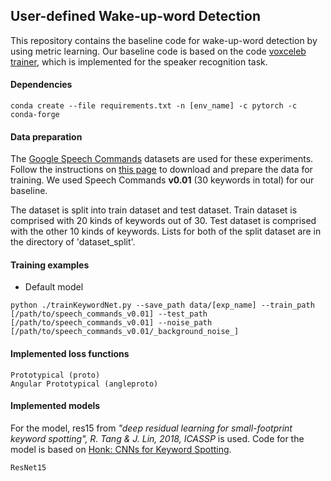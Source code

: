 ## User-defined Wake-up-word Detection

This repository contains the baseline code for wake-up-word detection by using metric learning. Our baseline code is based on the code [voxceleb trainer](https://github.com/clovaai/voxceleb_trainer), which is implemented for the speaker recognition task.

#### Dependencies
```
conda create --file requirements.txt -n [env_name] -c pytorch -c conda-forge
```

#### Data preparation

The [Google Speech Commands](https://www.tensorflow.org/datasets/catalog/speech_commands) datasets are used for these experiments. Follow the instructions on [this page](https://pytorch.org/tutorials/intermediate/speech_command_classification_with_torchaudio_tutorial.html) to download and prepare the data for training. We used Speech Commands **v0.01** (30 keywords in total) for our baseline.

The dataset is split into train dataset and test dataset. Train dataset is comprised with 20 kinds of keywords out of 30. Test dataset is comprised with the other 10 kinds of keywords. Lists for both of the split dataset are in the directory of 'dataset_split'. 

#### Training examples

- Default model
```
python ./trainKeywordNet.py --save_path data/[exp_name] --train_path [/path/to/speech_commands_v0.01] --test_path [/path/to/speech_commands_v0.01] --noise_path [/path/to/speech_commands_v0.01/_background_noise_]
```

#### Implemented loss functions
```
Prototypical (proto)
Angular Prototypical (angleproto)
```

#### Implemented models
For the model, res15 from *"deep residual learning for small-footprint keyword spotting", R. Tang & J. Lin, 2018, ICASSP* is used. Code for the model is based on [Honk: CNNs for Keyword Spotting](https://github.com/castorini/honk).
```
ResNet15
```
